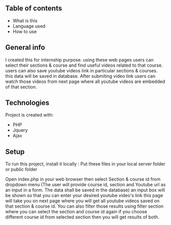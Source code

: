 ## Table of contents
* What is this
* Language used
* How to use

## General info
I created this for internship purpose. using these web pages users can select their sections & course and find useful videos related to that course.
users can also save youtube videos link in particular sections & courses. this data will be saved in database. After submiting video link users can watch those videos from next page where all youtube videos are embedded of that section.
	
## Technologies
Project is created with:
* PHP
* Jquery
* Ajax
	
## Setup
To run this project, install it locally :
Put these files in your local server folder or public folder

Open index.php in your web browser
then select Section & course id from dropdown menu (The user will provide course id, section and Youtube url as an input in a form. The data shall be saved in the database)
an input box will be shown so that you can enter your desired youtube video's link
this page will take you on next page where you will get all youtube videos saved on that section & course id.
You can also filter those results using filter section where you can select the section and course id again
if you choose different course id from selected section then you will get results of both.
